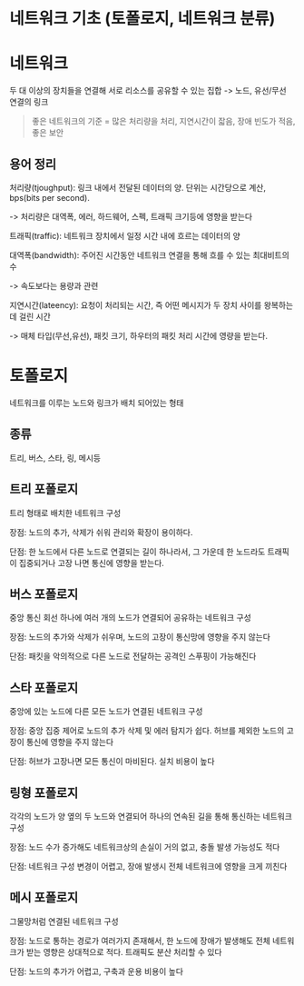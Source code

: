 # 네트워크 기초 (토폴로지, 네트워크 분류)

# 네트워크
두 대 이상의 장치들을 연결해 서로 리소스를 공유할 수 있는 집합
-> 노드, 유선/무선 연결의 링크

> 좋은 네트워크의 기준 = 많은 처리량을 처리, 지연시간이 잛음, 장애 빈도가 적음, 좋은 보안

## 용어 정리
처리량(tjoughput): 링크 내에서 전달된 데이터의 양. 단위는 시간당으로 계산, bps(bits per second).

-> 처리량은 대역폭, 에러, 하드웨어, 스펙, 트래픽 크기등에 영향을 받는다

트래픽(traffic): 네트워크 장치에서 일정 시간 내에 흐르는 데이터의 양

대역폭(bandwidth): 주어진 시간동안 네트워크 연결을 통해 흐를 수 있는 최대비트의 수

-> 속도보다는 용량과 관련

지연시간(lateency): 요청이 처리되는 시간, 즉 어떤 메시지가 두 장치 사이를 왕복하는 데 걸린 시간

-> 매체 타입(무선,유선), 패킷 크기, 하우터의 패킷 처리 시간에 영량을 받는다.

# 토폴로지
네트워크를 이루는 노드와 링크가 배치 되어있는 형태

## 종류
트리, 버스, 스타, 링, 메시등

## 트리 포폴로지
트리 형태로 배치한 네트워크 구성

장점: 노드의 추가, 삭제가 쉬워 관리와 확장이 용이하다.

단점: 한 노드에서 다른 노드로 연결되는 길이 하나라서, 그 가운데 한 노드라도 트래픽이 집중되거나 고장 나면 통신에 영향을 받는다.

## 버스 포폴로지
중앙 통신 회선 하나에 여러 개의 노드가 연결되어 공유하는 네트워크 구성

장점: 노드의 추가와 삭제가 쉬우며, 노드의 고장이 통신망에 영향을 주지 않는다

단점: 패킷을 악의적으로 다른 노드로 전달하는 공격인 스푸핑이 가능해진다

## 스타 포폴로지
중앙에 있는 노드에 다른 모든 노드가 연결된 네트워크 구성

장점: 중앙 집중 제어로 노드의 추가 삭제 및 에러 탐지가 쉽다. 허브를 제외한 노드의 고장이 통신에 영향을 주지 않는다

단점: 허브가 고장나면 모든 통신이 마비된다. 실치 비용이 높다

## 링형 포폴로지
각각의 노드가 양 옆의 두 노드와 연결되어 하나의 연속된 길을 통해 통신하는 네트워크 구성

장점: 노드 수가 증가해도 네트워크상의 손실이 거의 없고, 충돌 발생 가능성도 적다

단점: 네트워크 구성 변경이 어렵고, 장애 발생시 전체 네트워크에 영향을 크게 끼친다

## 메시 포폴로지
그물망처럼 연결된 네트워크 구성

장점: 노드로 통하는 경로가 여러가지 존재해서, 한 노드에 장애가 발생해도 전체 네트워크가 받는 영향은 상대적으로 적다. 트래픽도 분산 처리할 수 있다

단점: 노드의 추가가 어렵고, 구축과 운용 비용이 높다
